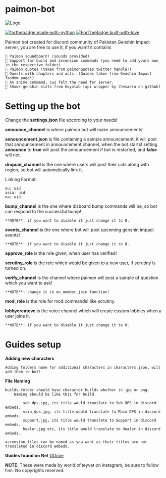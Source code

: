 # paimon-bot
 

![Logo](https://github.com/reko-beep/paimon-bot/blob/main/logo.gif?raw=true)

[![forthebadge made-with-python](http://ForTheBadge.com/images/badges/made-with-python.svg)](https://www.python.org/)
[![ForTheBadge built-with-love](http://ForTheBadge.com/images/badges/built-with-love.svg)](https://GitHub.com/reko-beep/)


Paimon bot created for discord community of Pakistan Genshin Impact server, you are free to use it, if you want!
it contains

    🔸 Paimon soundboard! (sounds provided)
    🔸 Support for build and ascension commands (you need to add yours own in the respective folder)
    🔸 Paimon quotes (taken from paimonquotes twitter handle!)
    🔸 Quests with chapters and acts. (Guides taken from Genshin Impact fandom page!)
    🔸 An anime command, cuz felt the need for server.
    🔸 Shows genshin stats from hoyolab (api wrapper by thesadru on github)

# Setting up the bot
 
 Change the **settings.json** file according to your needs!

 **announce_channel** is where paimon bot will make announcements!

**announcement.json** is file containing a sample announcement, it will post that announcement in announcement channel, when the bot starts!
setting **announce** to **true** will post the announcement if bot is restarted, and **false** will not.

 **dropuid_channel** is the one where users will post their uids along with region, so bot will automatically link it.

 Linking Format:
 ```
 eu: uid
 asia: uid
 na: uid
 ```

 **bump_channel** is the one where disboard bump commands will be, so bot can respond to the successful bump!

    **NOTE**: if you want to disable it just change it to 0.

 **events_channel** is the one where bot will post upcoming genshin impact events!

    **NOTE**: if you want to disable it just change it to 0.

 **approve_role** is the role given, when user has verified!

 **scrutiny_role** is the role which would be given to a new user, if scrutiny is turned on.

 **verify_channel** is the channel where paimon will post a sample of question which you want to ask!


    **NOTE**: change it in on_member_join function!

 **mod_role** is the role for mod commands! like scrutiny.

 **lobbycreatevc** is the voice channel which will create custom lobbies when a user joins it.

    **NOTE**: if you want to disable it just change it to 0.

# Guides setup

**Adding new characters**

    Adding folders name for additional characters in characters.json, will add them to bot!

**File Naming**

    builds folder should have character builds whether in jpg or png.
        Naming should be like this for build.

            sub_dps.jpg, its title would translate to Sub DPS in discord embeds.
            main_dps.jpg, its title would translate to Main DPS in discord embeds.
            support.jpg, its title would translate to Support in discord embeds.
            healer.jpg etc, its title would translate to Healer in discord embeds.

    ascension files can be named as you want as their titles are not translated in discord embeds.

 
 
**Guides found on Net**
[GDrive](https://drive.google.com/drive/folders/1482z0uMPGM__NXoThBYboShYEodiXOwT?usp=sharing)

**NOTE**: These were made by world.of.teyvat on instagram, be sure to follow him. No copyrights reserved.
 